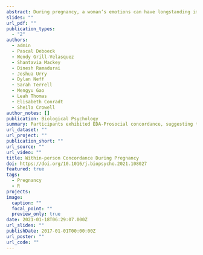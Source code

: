 ```yaml
---
abstract: During pregnancy, a woman’s emotions can have longstanding implications for both her own and her child’s health. Within-person emotional concordance refers to the simultaneous measurement of emotional responses across multiple levels of analysis. This method may provide insight into how pregnant women experience emotions in response to stress. We enrolled 162 pregnant women and assessed concordance through autonomic physiology (electrodermal activity [EDA], respiratory sinus arrhythmia [RSA]), and coded behavior (Prosocial, Flight, Displacement) during the Trier Social Stress Test–Speech. We used multilevel models to examine behavioral-physiological concordance and whether self-reported emotion dysregulation moderated these effects. Participants exhibited EDA-Prosocial concordance, suggesting that prosocial behavior may be a marker of stress. Emotion dysregulation did not moderate concordance. These findings provide novel information about behavioral coping to stress in pregnancy. Given the importance of observed behavior in the maintenance and treatment of psychopathology, these findings may provide a launchpad for future perinatal intervention research.
slides: ""
url_pdf: ""
publication_types:
  - "2"
authors:
  - admin
  - Pascal Deboeck
  - Wendy Grill-Velasquez
  - Shantavia Mackey
  - Dinesh Ramadurai
  - Joshua Urry
  - Dylan Neff
  - Sarah Terrell
  - Mengyu Gao
  - Leah Thomas
  - Elisabeth Conradt
  - Sheila Crowell
author_notes: []
publication: Biological Psychology
summary: Participants exhibited EDA-Prosocial concordance, suggesting that prosocial behavior may be a marker of stress. These findings provide novel information about behavioral coping to stress in pregnancy.
url_dataset: ""
url_project: ""
publication_short: ""
url_source: ""
url_video: ""
title: Within-person Concordance During Pregnancy
doi: https://doi.org/10.1016/j.biopsycho.2021.108027
featured: true
tags:
  - Pregnancy
  - R
projects:
image:
  caption: ""
  focal_point: ""
  preview_only: true
date: 2021-01-18T06:29:07.000Z
url_slides: ""
publishDate: 2017-01-01T00:00:00Z
url_poster: ""
url_code: ""
---
```

